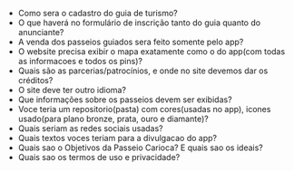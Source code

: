 - Como sera o cadastro do guia de turismo?
- O que haverá no formulário de inscrição tanto do guia quanto do anunciante?
- A venda dos passeios guiados sera feito somente pelo app?
- O website precisa exibir o mapa exatamente como o do app(com todas as informacoes e todos os pins)?
- Quais são as parcerias/patrocínios, e onde no site devemos dar os créditos?
- O site deve ter outro idioma?
- Que informações sobre os passeios devem ser exibidas?
- Voce teria um repositorio(pasta) com cores(usadas no app), icones usado(para plano bronze, prata, ouro e diamante)?
- Quais seriam as redes sociais usadas?
- Quais textos voces teriam para a divulgacao do app?
- Quais sao o Objetivos da Passeio Carioca? E quais sao os ideais?
- Quais sao os termos de uso e privacidade?
